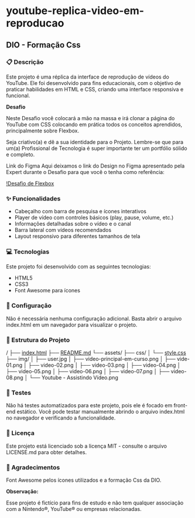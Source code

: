 # youtube-replica-video-em-reproducao

## DIO - Formação Css


### 📋 Descrição

Este projeto é uma réplica da interface de reprodução de vídeos do YouTube. Ele foi desenvolvido para fins educacionais, com o objetivo de praticar habilidades em HTML e CSS, criando uma interface responsiva e funcional.

__Desafio__

Neste Desafio você colocará a mão na massa e irá clonar a página do YouTube com CSS colocando em prática todos os conceitos aprendidos, principalmente sobre Flexbox.
 
Seja criativo(a) e dê a sua identidade para o Projeto. Lembre-se que para um(a) Profissional de Tecnologia é super importante ter um portfólio sólido e completo.
 
Link do Figma
Aqui deixamos o link do Design no Figma apresentado pela Expert durante o Desafio para que você o tenha como referência:

[!Desafio de Flexbox](https://www.figma.com/file/lrRWUZPKnqMDZrSDJmZxUS/Desafio-de-Flexbox---DIO?node-id=0%3A1)
 

### ✨ Funcionalidades

- Cabeçalho com barra de pesquisa e ícones interativos
- Player de vídeo com controles básicos (play, pause, volume, etc.)
- Informações detalhadas sobre o vídeo e o canal
- Barra lateral com vídeos recomendados
- Layout responsivo para diferentes tamanhos de tela


### 💻 Tecnologias

Este projeto foi desenvolvido com as seguintes tecnologias:

- HTML5
- CSS3
- Font Awesome para ícones

### 🔧 Configuração

Não é necessária nenhuma configuração adicional. Basta abrir o arquivo index.html em um navegador para visualizar o projeto.


### 📁 Estrutura do Projeto

/
├── [index.html](http://_vscodecontentref_/1)
├── [README.md](http://_vscodecontentref_/2)
└── assets/
    ├── css/
    │   └── [style.css](http://_vscodecontentref_/3)
    ├── img/
    │   ├── user.jpg
    │   ├── video-principal-em-curso.png
    │   ├── vide-01.png
    │   ├── video-02.png
    │   ├── video-03.png
    │   ├── video-04.png
    │   ├── video-05.png
    │   ├── video-06.png
    │   ├── video-07.png
    │   ├── video-08.png
    │   └── Youtube - Assistindo Vídeo.png



### 🧪 Testes

Não há testes automatizados para este projeto, pois ele é focado em front-end estático. Você pode testar manualmente abrindo o arquivo index.html no navegador e verificando a funcionalidade.


### 📄 Licença

Este projeto está licenciado sob a licença MIT - consulte o arquivo LICENSE.md para obter detalhes.


### 🙏 Agradecimentos

Font Awesome pelos ícones utilizados e a formação Css da DIO.

__Observação:__

Esse projeto é fictício para fins de estudo e não tem qualquer associação com a Nintendo®, YouTube® ou empresas relacionadas.
